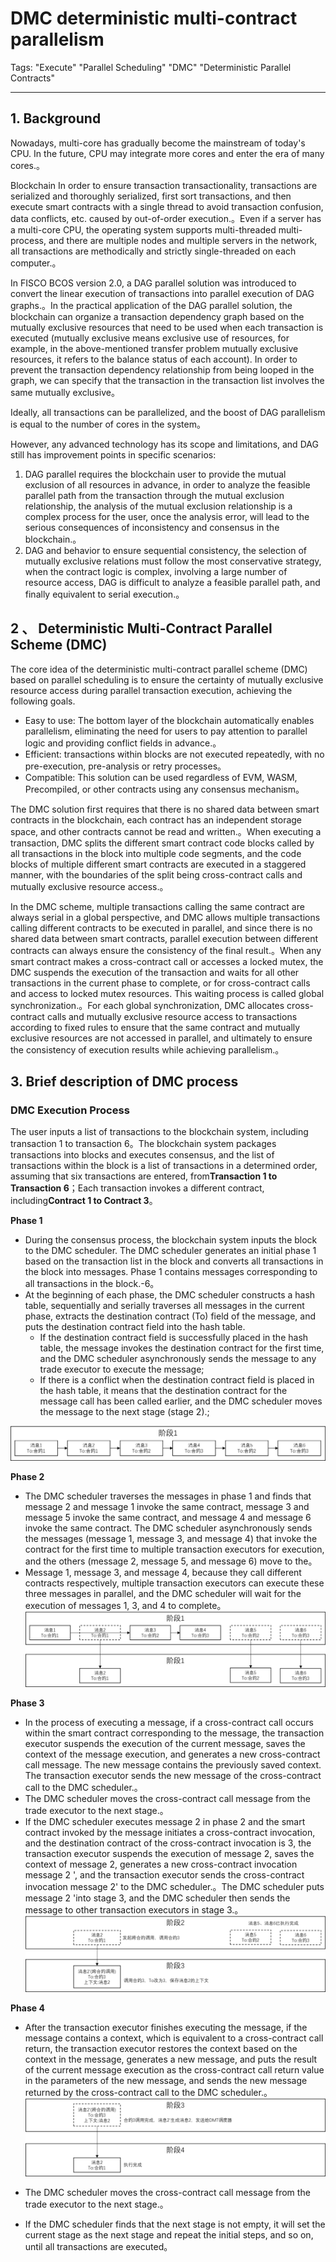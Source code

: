 # DMC deterministic multi-contract parallelism

Tags: "Execute" "Parallel Scheduling" "DMC" "Deterministic Parallel Contracts"

----------

## 1. Background

Nowadays, multi-core has gradually become the mainstream of today's CPU. In the future, CPU may integrate more cores and enter the era of many cores.。

Blockchain In order to ensure transaction transactionality, transactions are serialized and thoroughly serialized, first sort transactions, and then execute smart contracts with a single thread to avoid transaction confusion, data conflicts, etc. caused by out-of-order execution.。Even if a server has a multi-core CPU, the operating system supports multi-threaded multi-process, and there are multiple nodes and multiple servers in the network, all transactions are methodically and strictly single-threaded on each computer.。

In FISCO BCOS version 2.0, a DAG parallel solution was introduced to convert the linear execution of transactions into parallel execution of DAG graphs.。In the practical application of the DAG parallel solution, the blockchain can organize a transaction dependency graph based on the mutually exclusive resources that need to be used when each transaction is executed (mutually exclusive means exclusive use of resources, for example, in the above-mentioned transfer problem mutually exclusive resources, it refers to the balance status of each account). In order to prevent the transaction dependency relationship from being looped in the graph, we can specify that the transaction in the transaction list involves the same mutually exclusive。
 
Ideally, all transactions can be parallelized, and the boost of DAG parallelism is equal to the number of cores in the system。

However, any advanced technology has its scope and limitations, and DAG still has improvement points in specific scenarios:

1. DAG parallel requires the blockchain user to provide the mutual exclusion of all resources in advance, in order to analyze the feasible parallel path from the transaction through the mutual exclusion relationship, the analysis of the mutual exclusion relationship is a complex process for the user, once the analysis error, will lead to the serious consequences of inconsistency and consensus in the blockchain.。
1. DAG and behavior to ensure sequential consistency, the selection of mutually exclusive relations must follow the most conservative strategy, when the contract logic is complex, involving a large number of resource access, DAG is difficult to analyze a feasible parallel path, and finally equivalent to serial execution.。

## 2 、 Deterministic Multi-Contract Parallel Scheme (DMC)

The core idea of the deterministic multi-contract parallel scheme (DMC) based on parallel scheduling is to ensure the certainty of mutually exclusive resource access during parallel transaction execution, achieving the following goals.
- Easy to use: The bottom layer of the blockchain automatically enables parallelism, eliminating the need for users to pay attention to parallel logic and providing conflict fields in advance.。
- Efficient: transactions within blocks are not executed repeatedly, with no pre-execution, pre-analysis or retry processes。
- Compatible: This solution can be used regardless of EVM, WASM, Precompiled, or other contracts using any consensus mechanism。

The DMC solution first requires that there is no shared data between smart contracts in the blockchain, each contract has an independent storage space, and other contracts cannot be read and written.。When executing a transaction, DMC splits the different smart contract code blocks called by all transactions in the block into multiple code segments, and the code blocks of multiple different smart contracts are executed in a staggered manner, with the boundaries of the split being cross-contract calls and mutually exclusive resource access.。

In the DMC scheme, multiple transactions calling the same contract are always serial in a global perspective, and DMC allows multiple transactions calling different contracts to be executed in parallel, and since there is no shared data between smart contracts, parallel execution between different contracts can always ensure the consistency of the final result.。When any smart contract makes a cross-contract call or accesses a locked mutex, the DMC suspends the execution of the transaction and waits for all other transactions in the current phase to complete, or for cross-contract calls and access to locked mutex resources. This waiting process is called global synchronization.。For each global synchronization, DMC allocates cross-contract calls and mutually exclusive resource access to transactions according to fixed rules to ensure that the same contract and mutually exclusive resources are not accessed in parallel, and ultimately to ensure the consistency of execution results while achieving parallelism.。

## 3. Brief description of DMC process

### DMC Execution Process
The user inputs a list of transactions to the blockchain system, including transaction 1 to transaction 6。The blockchain system packages transactions into blocks and executes consensus, and the list of transactions within the block is a list of transactions in a determined order, assuming that six transactions are entered, from**Transaction 1 to Transaction 6**；Each transaction invokes a different contract, including**Contract 1 to Contract 3**。

**Phase 1**
- During the consensus process, the blockchain system inputs the block to the DMC scheduler. The DMC scheduler generates an initial phase 1 based on the transaction list in the block and converts all transactions in the block into messages. Phase 1 contains messages corresponding to all transactions in the block.-6。
- At the beginning of each phase, the DMC scheduler constructs a hash table, sequentially and serially traverses all messages in the current phase, extracts the destination contract (To) field of the message, and puts the destination contract field into the hash table.
    - If the destination contract field is successfully placed in the hash table, the message invokes the destination contract for the first time, and the DMC scheduler asynchronously sends the message to any trade executor to execute the message;
    - If there is a conflict when the destination contract field is placed in the hash table, it means that the destination contract for the message call has been called earlier, and the DMC scheduler moves the message to the next stage (stage 2).;

![](../../../images/design/dmc_stage1.png)

**Phase 2**
- The DMC scheduler traverses the messages in phase 1 and finds that message 2 and message 1 invoke the same contract, message 3 and message 5 invoke the same contract, and message 4 and message 6 invoke the same contract. The DMC scheduler asynchronously sends the messages (message 1, message 3, and message 4) that invoke the contract for the first time to multiple transaction executors for execution, and the others (message 2, message 5, and message 6) move to the。
- Message 1, message 3, and message 4, because they call different contracts respectively, multiple transaction executors can execute these three messages in parallel, and the DMC scheduler will wait for the execution of messages 1, 3, and 4 to complete。
![](../../../images/design/dmc_stage2.png)

**Phase 3**
- In the process of executing a message, if a cross-contract call occurs within the smart contract corresponding to the message, the transaction executor suspends the execution of the current message, saves the context of the message execution, and generates a new cross-contract call message. The new message contains the previously saved context. The transaction executor sends the new message of the cross-contract call to the DMC scheduler.。
- The DMC scheduler moves the cross-contract call message from the trade executor to the next stage.。
- If the DMC scheduler executes message 2 in phase 2 and the smart contract invoked by the message initiates a cross-contract invocation, and the destination contract of the cross-contract invocation is 3, the transaction executor suspends the execution of message 2, saves the context of message 2, generates a new cross-contract invocation message 2 ', and the transaction executor sends the cross-contract invocation message 2' to the DMC scheduler.。The DMC scheduler puts message 2 'into stage 3, and the DMC scheduler then sends the message to other transaction executors in stage 3.。
![](../../../images/design/dmc_stage3.png)

**Phase 4**
- After the transaction executor finishes executing the message, if the message contains a context, which is equivalent to a cross-contract call return, the transaction executor restores the context based on the context in the message, generates a new message, and puts the result of the current message execution as the cross-contract call return value in the parameters of the new message, and sends the new message returned by the cross-contract call to the DMC scheduler.。
![](../../../images/design/dmc_stage4.png)

- The DMC scheduler moves the cross-contract call message from the trade executor to the next stage.。
- If the DMC scheduler finds that the next stage is not empty, it will set the current stage as the next stage and repeat the initial steps, and so on, until all transactions are executed。